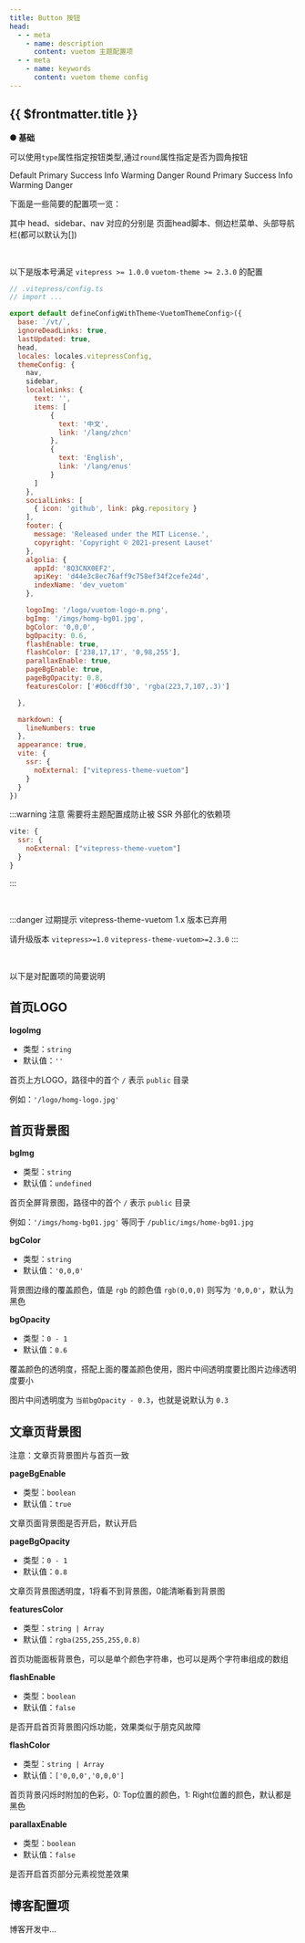 ```yaml
--- 
title: Button 按钮
head:
  - - meta
    - name: description
      content: vuetom 主题配置项
  - - meta
    - name: keywords
      content: vuetom theme config
---
```


## {{ $frontmatter.title }}
**● 基础**

可以使用`type`属性指定按钮类型,通过`round`属性指定是否为圆角按钮
<div class="borderBox">
<k-space>
<k-button type="default">Default</k-button>
<k-button type="primary">Primary</k-button>
<k-button type="success">Success</k-button>
<k-button type="info">Info</k-button>
<k-button type="warming">Warming</k-button>
<k-button type="danger">Danger</k-button>
</k-space>
<k-space>
    <k-button type="default" round>Round</k-button>
    <k-button type="primary" round>Primary</k-button>
    <k-button type="success" round>Success</k-button>
    <k-button type="info" round>Info</k-button>
    <k-button type="warming" round>Warming</k-button>
    <k-button type="danger" round>Danger</k-button>
</k-space>
<k-space>
    <k-button type="default" icon="k-icon-shezhi-xianxing"></k-button>
    <k-button type="default" icon="k-icon-address_book_line"></k-button>
    <k-button type="default" icon="k-icon-search_line"></k-button>
    <k-button type="default" icon="k-icon-volume_mute_line"></k-button>
    <k-button type="default" icon="k-icon-star_line"></k-button>
    <k-button type="default" icon="k-icon-shop_line"></k-button>
</k-space>
</div>

下面是一些简要的配置项一览：

其中 head、sidebar、nav 对应的分别是 页面head脚本、侧边栏菜单、头部导航栏(都可以默认为[])

<br>

以下是版本号满足 `vitepress >= 1.0.0` `vuetom-theme >= 2.3.0` 的配置

```js macos
// .vitepress/config.ts
// import ...

export default defineConfigWithTheme<VuetomThemeConfig>({
  base: `/vt/`,
  ignoreDeadLinks: true,
  lastUpdated: true,
  head,
  locales: locales.vitepressConfig,
  themeConfig: {
    nav,
    sidebar,
    localeLinks: {
      text: '',
      items: [
          {
            text: '中文',
            link: '/lang/zhcn'
          },
          {
            text: 'English',
            link: '/lang/enus'
          }
      ]
    },
    socialLinks: [
      { icon: 'github', link: pkg.repository }
    ],
    footer: {
      message: 'Released under the MIT License.',
      copyright: 'Copyright © 2021-present Lauset'
    },
    algolia: {
      appId: '8Q3CNX0EF2',
      apiKey: 'd44e3c8ec76aff9c758ef34f2cefe24d',
      indexName: 'dev_vuetom'
    },

    logoImg: '/logo/vuetom-logo-m.png',
    bgImg: '/imgs/homg-bg01.jpg',
    bgColor: '0,0,0',
    bgOpacity: 0.6,
    flashEnable: true,
    flashColor: ['238,17,17', '0,98,255'],
    parallaxEnable: true,
    pageBgEnable: true,
    pageBgOpacity: 0.8,
    featuresColor: ['#06cdff30', 'rgba(223,7,107,.3)']

  },

  markdown: {
    lineNumbers: true
  },
  appearance: true,
  vite: {
    ssr: {
      noExternal: ["vitepress-theme-vuetom"]
    }
  }
})
```

:::warning 注意
需要将主题配置成防止被 SSR 外部化的依赖项

```js
vite: {
  ssr: {
    noExternal: ["vitepress-theme-vuetom"]
  }
}
```

:::

<br>

:::danger 过期提示
vitepress-theme-vuetom 1.x 版本已弃用

请升级版本 `vitepress>=1.0` `vitepress-theme-vuetom>=2.3.0`
:::

<br />

以下是对配置项的简要说明

## 首页LOGO

**logoImg**

- 类型：`string`
- 默认值：`''`

首页上方LOGO，路径中的首个 `/` 表示 `public` 目录

例如：`'/logo/homg-logo.jpg'`

## 首页背景图

**bgImg**

- 类型：`string`
- 默认值：`undefined`

首页全屏背景图，路径中的首个 `/` 表示 `public` 目录

例如：`'/imgs/homg-bg01.jpg'` 等同于 `/public/imgs/home-bg01.jpg`

**bgColor**

- 类型：`string`
- 默认值：`'0,0,0'`

背景图边缘的覆盖颜色，值是 `rgb` 的颜色值 `rgb(0,0,0)` 则写为 `'0,0,0'`，默认为黑色

**bgOpacity**

- 类型：`0 - 1`
- 默认值：`0.6`

覆盖颜色的透明度，搭配上面的覆盖颜色使用，图片中间透明度要比图片边缘透明度要小

图片中间透明度为 `当前bgOpacity - 0.3`，也就是说默认为 `0.3`

## 文章页背景图

注意：文章页背景图片与首页一致

**pageBgEnable**

- 类型：`boolean`
- 默认值：`true`

文章页面背景图是否开启，默认开启

**pageBgOpacity**

- 类型：`0 - 1`
- 默认值：`0.8`

文章页背景图透明度，1将看不到背景图，0能清晰看到背景图

**featuresColor**

- 类型：`string | Array`
- 默认值：`rgba(255,255,255,0.8)`

首页功能面板背景色，可以是单个颜色字符串，也可以是两个字符串组成的数组

**flashEnable**

- 类型：`boolean`
- 默认值：`false`
  
是否开启首页背景图闪烁功能，效果类似于朋克风故障

**flashColor**

- 类型：`string | Array`
- 默认值：`['0,0,0','0,0,0']`

首页背景闪烁时附加的色彩，0: Top位置的颜色，1: Right位置的颜色，默认都是黑色

**parallaxEnable**

- 类型：`boolean`
- 默认值：`false`
  
是否开启首页部分元素视觉差效果

## 博客配置项

博客开发中...
